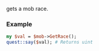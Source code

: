 gets a mob race.
### Example

```perl
my $val = $mob->GetRace();
quest::say($val); # Returns uint
```